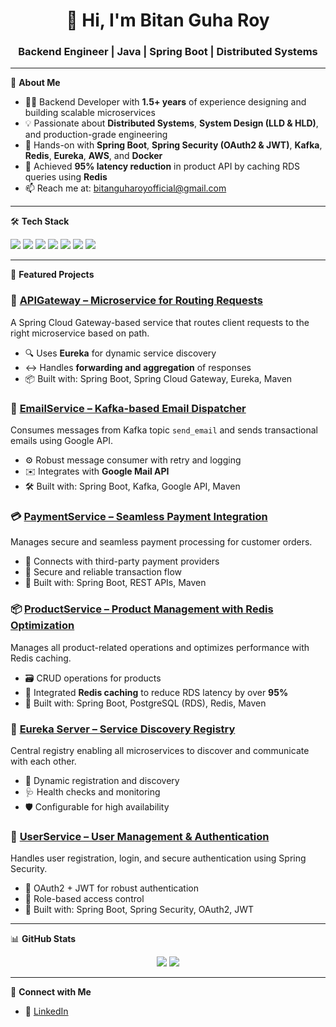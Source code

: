 <h1 align="center">👋 Hi, I'm Bitan Guha Roy</h1>
<h3 align="center">Backend Engineer | Java | Spring Boot | Distributed Systems</h3>

---

🚀 **About Me**  
- 🧑‍💻 Backend Developer with **1.5+ years** of experience designing and building scalable microservices  
- 💡 Passionate about **Distributed Systems**, **System Design (LLD & HLD)**, and production-grade engineering  
- 🔐 Hands-on with **Spring Boot**, **Spring Security (OAuth2 & JWT)**, **Kafka**, **Redis**, **Eureka**, **AWS**, and **Docker**  
- 🚀 Achieved **95% latency reduction** in product API by caching RDS queries using **Redis**  
- 📫 Reach me at: [bitanguharoyofficial@gmail.com](mailto:bitanguharoyofficial@gmail.com)

---

🛠️ **Tech Stack**
<p>
  <img src="https://img.shields.io/badge/Java-ED8B00?style=for-the-badge&logo=openjdk&logoColor=white"/>
  <img src="https://img.shields.io/badge/Spring_Boot-6DB33F?style=for-the-badge&logo=spring-boot&logoColor=white"/>
  <img src="https://img.shields.io/badge/Kafka-231F20?style=for-the-badge&logo=apache-kafka&logoColor=white"/>
  <img src="https://img.shields.io/badge/Redis-DC382D?style=for-the-badge&logo=redis&logoColor=white"/>
  <img src="https://img.shields.io/badge/Eureka-007396?style=for-the-badge&logo=spring&logoColor=white"/>
  <img src="https://img.shields.io/badge/AWS_RDS-527FFF?style=for-the-badge&logo=amazonaws&logoColor=white"/>
  <img src="https://img.shields.io/badge/Git-F05032?style=for-the-badge&logo=git&logoColor=white"/>
</p>

---

📂 **Featured Projects**

### 🔀 [APIGateway – Microservice for Routing Requests](https://github.com/BitanGuhaRoy/APIGateway)
A Spring Cloud Gateway-based service that routes client requests to the right microservice based on path.  
- 🔍 Uses **Eureka** for dynamic service discovery  
- ↔️ Handles **forwarding and aggregation** of responses  
- 📦 Built with: Spring Boot, Spring Cloud Gateway, Eureka, Maven  

### 📧 [EmailService – Kafka-based Email Dispatcher](https://github.com/BitanGuhaRoy/EmailService)
Consumes messages from Kafka topic `send_email` and sends transactional emails using Google API.  
- ⚙️ Robust message consumer with retry and logging  
- ✉️ Integrates with **Google Mail API**  
- 🛠 Built with: Spring Boot, Kafka, Google API, Maven  

### 💳 [PaymentService – Seamless Payment Integration](https://github.com/BitanGuhaRoy/paymentservice)
Manages secure and seamless payment processing for customer orders.  
- 🔗 Connects with third-party payment providers  
- 🔐 Secure and reliable transaction flow  
- 🧰 Built with: Spring Boot, REST APIs, Maven  

### 📦 [ProductService – Product Management with Redis Optimization](https://github.com/BitanGuhaRoy/productservice-role_based_access_control-)
Manages all product-related operations and optimizes performance with Redis caching.  
- 🗃️ CRUD operations for products  
- 🚀 Integrated **Redis caching** to reduce RDS latency by over **95%**  
- 🧰 Built with: Spring Boot, PostgreSQL (RDS), Redis, Maven  

### 🧭 [Eureka Server – Service Discovery Registry](https://github.com/BitanGuhaRoy/eurekaserver)
Central registry enabling all microservices to discover and communicate with each other.  
- 🧠 Dynamic registration and discovery  
- 🩺 Health checks and monitoring  
- 🛡️ Configurable for high availability  

### 👤 [UserService – User Management & Authentication](https://github.com/BitanGuhaRoy/authorizationserver)
Handles user registration, login, and secure authentication using Spring Security.  
- 🔐 OAuth2 + JWT for robust authentication  
- 👥 Role-based access control  
- 🔧 Built with: Spring Boot, Spring Security, OAuth2, JWT

---

📊 **GitHub Stats**
<p align="center">
  <img src="https://github-readme-stats.vercel.app/api?username=BitanGuhaRoy&show_icons=true&theme=tokyonight" />
  <img src="https://github-readme-streak-stats.herokuapp.com?user=BitanGuhaRoy&theme=tokyonight" />
</p>

---

📎 **Connect with Me**
- 🔗 [LinkedIn](https://www.linkedin.com/in/bitanguharoy/)

